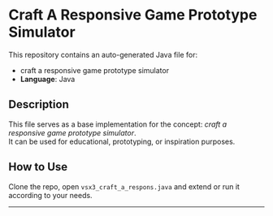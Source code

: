 # Craft A Responsive Game Prototype Simulator

This repository contains an auto-generated Java file for:

- craft a responsive game prototype simulator
- **Language**: Java

## Description

This file serves as a base implementation for the concept: *craft a responsive game prototype simulator*.  
It can be used for educational, prototyping, or inspiration purposes.

## How to Use

Clone the repo, open `vsx3_craft_a_respons.java` and extend or run it according to your needs.

---


